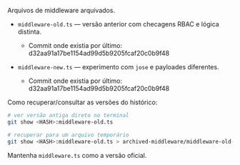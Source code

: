 Arquivos de middleware arquivados.

- `middleware-old.ts` — versão anterior com checagens RBAC e lógica distinta.
	- Commit onde existia por último: d32aa91a17be1154ad99d5b9205fcaf20c0b9f48

- `middleware-new.ts` — experimento com `jose` e payloades diferentes.
	- Commit onde existia por último: d32aa91a17be1154ad99d5b9205fcaf20c0b9f48

Como recuperar/consultar as versões do histórico:

```bash
# ver versão antiga direto no terminal
git show <HASH>:middleware-old.ts

# recuperar para um arquivo temporário
git show <HASH>:middleware-old.ts > archived-middleware/middleware-old-original.ts
```

Mantenha `middleware.ts` como a versão oficial.

